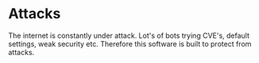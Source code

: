 # Attacks
The internet is constantly under attack. Lot's of bots trying CVE's, default settings, weak security etc. Therefore this software is built to protect from attacks.

